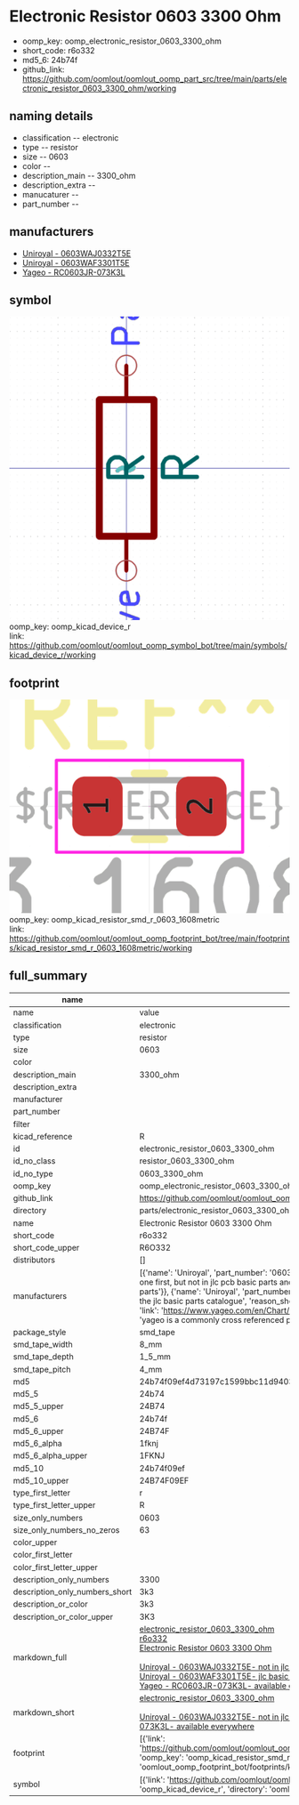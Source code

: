 # Electronic Resistor 0603 3300 Ohm

  
* oomp_key: oomp_electronic_resistor_0603_3300_ohm 
* short_code: r6o332
* md5_6: 24b74f  
* github_link: https://github.com/oomlout/oomlout_oomp_part_src/tree/main/parts/electronic_resistor_0603_3300_ohm/working  
## naming details
* classification -- electronic
* type -- resistor
* size -- 0603
* color -- 
* description_main -- 3300_ohm
* description_extra -- 
* manucaturer -- 
* part_number -- 


## manufacturers
* [Uniroyal - 0603WAJ0332T5E]()  
* [Uniroyal - 0603WAF3301T5E]()  
* [Yageo - RC0603JR-073K3L](https://www.yageo.com/en/Chart/Download/pdf/RC0603JR-073K3L)  

## symbol

![](symbol/0/working/working_600.png)  
oomp_key: oomp_kicad_device_r  
link: https://github.com/oomlout/oomlout_oomp_symbol_bot/tree/main/symbols/kicad_device_r/working  

## footprint

![](footprint/0/working/working_600.png)  
oomp_key: oomp_kicad_resistor_smd_r_0603_1608metric  
link: https://github.com/oomlout/oomlout_oomp_footprint_bot/tree/main/footprints/kicad_resistor_smd_r_0603_1608metric/working  

## full_summary
| name | value | 
| --- | --- | 
| name | value | 
| classification | electronic | 
| type | resistor | 
| size | 0603 | 
| color |  | 
| description_main | 3300_ohm | 
| description_extra |  | 
| manufacturer |  | 
| part_number |  | 
| filter |  | 
| kicad_reference | R | 
| id | electronic_resistor_0603_3300_ohm | 
| id_no_class | resistor_0603_3300_ohm | 
| id_no_type | 0603_3300_ohm | 
| oomp_key | oomp_electronic_resistor_0603_3300_ohm | 
| github_link | https://github.com/oomlout/oomlout_oomp_part_src/tree/main/parts/electronic_resistor_0603_3300_ohm/working | 
| directory | parts/electronic_resistor_0603_3300_ohm | 
| name | Electronic Resistor 0603 3300 Ohm | 
| short_code | r6o332 | 
| short_code_upper | R6O332 | 
| distributors | [] | 
| manufacturers | [{'name': 'Uniroyal', 'part_number': '0603WAJ0332T5E', 'link': '', 'id': 'manufacturer_uniroyal', 'note': {'reason': 'did this one first, but not in jlc pcb basic parts and 1 percent are and they are the same price', 'reason_short': 'not in jlc basic parts'}}, {'name': 'Uniroyal', 'part_number': '0603WAF3301T5E', 'link': '', 'id': 'manufacturer_uniroyal', 'note': {'reason': 'in the jlc basic parts catalogue', 'reason_short': 'jlc basic part'}}, {'name': 'Yageo', 'part_number': 'RC0603JR-073K3L', 'link': 'https://www.yageo.com/en/Chart/Download/pdf/RC0603JR-073K3L', 'id': 'manufacturer_yageo', 'note': {'reason': 'yageo is a commonly cross referenced part number', 'reason_short': 'available everywhere'}}] | 
| package_style | smd_tape | 
| smd_tape_width | 8_mm | 
| smd_tape_depth | 1_5_mm | 
| smd_tape_pitch | 4_mm | 
| md5 | 24b74f09ef4d73197c1599bbc11d9403 | 
| md5_5 | 24b74 | 
| md5_5_upper | 24B74 | 
| md5_6 | 24b74f | 
| md5_6_upper | 24B74F | 
| md5_6_alpha | 1fknj | 
| md5_6_alpha_upper | 1FKNJ | 
| md5_10 | 24b74f09ef | 
| md5_10_upper | 24B74F09EF | 
| type_first_letter | r | 
| type_first_letter_upper | R | 
| size_only_numbers | 0603 | 
| size_only_numbers_no_zeros | 63 | 
| color_upper |  | 
| color_first_letter |  | 
| color_first_letter_upper |  | 
| description_only_numbers | 3300 | 
| description_only_numbers_short | 3k3 | 
| description_or_color | 3k3 | 
| description_or_color_upper | 3K3 | 
| markdown_full | [electronic_resistor_0603_3300_ohm](https://github.com/oomlout/oomlout_oomp_part_src/tree/main/parts/electronic_resistor_0603_3300_ohm/working)<br>[r6o332](https://github.com/oomlout/oomlout_oomp_part_src/tree/main/parts/electronic_resistor_0603_3300_ohm/working)<br>[Electronic Resistor 0603 3300 Ohm](https://github.com/oomlout/oomlout_oomp_part_src/tree/main/parts/electronic_resistor_0603_3300_ohm/working)<br><br>[Uniroyal - 0603WAJ0332T5E- not in jlc basic parts]() [(L)  ](https://www.lcsc.com/search?q=0603WAJ0332T5E)[(D)  ](https://www.digikey.com/en/products?keywords=0603WAJ0332T5E)[(M)  ](https://www.mouser.com/Search/Refine?Keyword=0603WAJ0332T5E)[(N)  ](https://www.newark.com/search?st=0603WAJ0332T5E)[(SZ)  ](https://so.szlcsc.com/global.html?k=0603WAJ0332T5E)<br>[Uniroyal - 0603WAF3301T5E- jlc basic part]() [(L)  ](https://www.lcsc.com/search?q=0603WAF3301T5E)[(D)  ](https://www.digikey.com/en/products?keywords=0603WAF3301T5E)[(M)  ](https://www.mouser.com/Search/Refine?Keyword=0603WAF3301T5E)[(N)  ](https://www.newark.com/search?st=0603WAF3301T5E)[(SZ)  ](https://so.szlcsc.com/global.html?k=0603WAF3301T5E)<br>[Yageo - RC0603JR-073K3L- available everywhere](https://www.yageo.com/en/Chart/Download/pdf/RC0603JR-073K3L) [(L)  ](https://www.lcsc.com/search?q=RC0603JR-073K3L)[(D)  ](https://www.digikey.com/en/products?keywords=RC0603JR-073K3L)[(M)  ](https://www.mouser.com/Search/Refine?Keyword=RC0603JR-073K3L)[(N)  ](https://www.newark.com/search?st=RC0603JR-073K3L)[(SZ)  ](https://so.szlcsc.com/global.html?k=RC0603JR-073K3L)<br> | 
| markdown_short | [electronic_resistor_0603_3300_ohm](https://github.com/oomlout/oomlout_oomp_part_src/tree/main/parts/electronic_resistor_0603_3300_ohm/working)<br><br>[Uniroyal - 0603WAJ0332T5E- not in jlc basic parts]()[Uniroyal - 0603WAF3301T5E- jlc basic part]()[Yageo - RC0603JR-073K3L- available everywhere](https://www.yageo.com/en/Chart/Download/pdf/RC0603JR-073K3L) | 
| footprint | [{'link': 'https://github.com/oomlout/oomlout_oomp_footprint_bot/tree/main/foootprntss/kicad_resistor_smd_r_0603_1608metric', 'oomp_key': 'oomp_kicad_resistor_smd_r_0603_1608metric', 'directory': 'oomlout_oomp_footprint_bot/footprints/kicad_resistor_smd_r_0603_1608metric//working/working.kicad_mod'}] | 
| symbol | [{'link': 'https://github.com/oomlout/oomlout_oomp_symbol_bot/tree/main/symbols/kicad_device_r', 'oomp_key': 'oomp_kicad_device_r', 'directory': 'oomlout_oomp_symbol_bot/symbols/kicad_device_r//working/working.kicad_sym'}] | 
